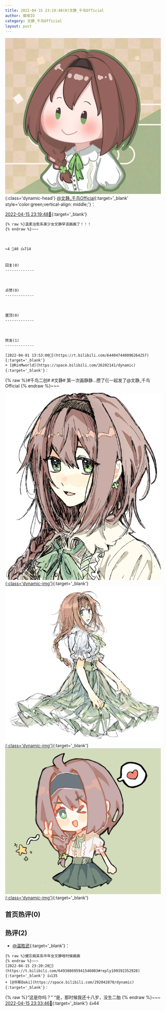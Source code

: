 ```yaml
---
title: 2022-04-15 23:19:48(0)文静_千鸟Official
author: 御坂IO
category: 文静_千鸟Official
layout: post
---
```


![img](/images/ac7482ed1b9a7f203dc68c0c4a77c488a27b108a.jpg){:class='dynamic-head'}
[@文静_千鸟Official](https://space.bilibili.com/667526012/dynamic){:target='_blank' style='color:green;vertical-align: middle;'}：

[2022-04-15 23:19:48🔗](https://t.bilibili.com/649388695941546003){:target='_blank'}

~~~
{% raw %}温柔治愈系美少女文静早该画画了！！！
{% endraw %}~~~



↪️4 💬40 👍714


回复(0)
-------------



点赞(0)
-------------



置顶(0)
-------------



转发(1)
-------------

[2022-04-01 13:53:00🔗](https://t.bilibili.com/644047440096264257){:target='_blank'}
+ [@RinMworld](https://space.bilibili.com/26202141/dynamic){:target='_blank'}：
~~~
{% raw %}#千鸟二创# #文静#
第一次画静静…攒了仨一起发了@文静_千鸟Official 
{% endraw %}~~~


[![img](/images/a3b1b09da3762d6273bd8373e38d6d19a519e9ab.png){:class='dynamic-img'}](/images/a3b1b09da3762d6273bd8373e38d6d19a519e9ab.png){:target='_blank'}
[![img](/images/231135a45a63da4b206b0f7b23c0ffedab0c22ef.png){:class='dynamic-img'}](/images/231135a45a63da4b206b0f7b23c0ffedab0c22ef.png){:target='_blank'}
[![img](/images/2d5406d493d29767c2cb651f651bd39e7ad48af9.png){:class='dynamic-img'}](/images/2d5406d493d29767c2cb651f651bd39e7ad48af9.png){:target='_blank'}




首页热评(0)
-------------



热评(2)
-------------

+ [@温胜武](https://space.bilibili.com/33630561/dynamic){:target='_blank'}：
~~~
{% raw %}健忘痴呆系中年女文静啥时候画画
{% endraw %}~~~
[2022-04-15 23:20:20🔗](https://t.bilibili.com/649388695941546003#reply109392352928){:target='_blank'} 👍135
+ [@华斯Daki](https://space.bilibili.com/292042870/dynamic){:target='_blank'}：
~~~
{% raw %}“这是你吗？”
“是，那时候我还十八岁，没生二胎
{% endraw %}~~~
[2022-04-15 23:33:46🔗](https://t.bilibili.com/649388695941546003#reply109393993824){:target='_blank'} 👍44


